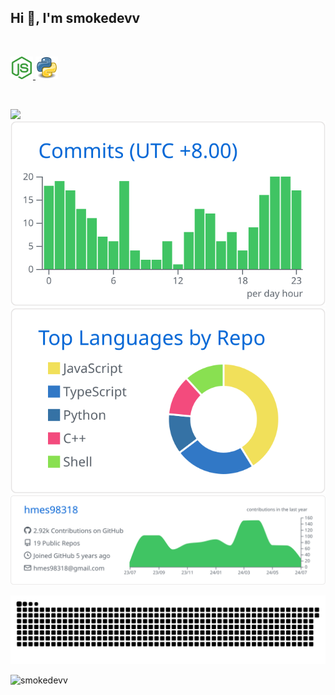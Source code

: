 ## Hi 👋, I'm smokedevv


<br>
<p>
  <a href="https://nodejs.org"> <img height="36" width="36" src="/icons/nodejs.svg" alt="nodejs" /> </a>
  <a href="https://www.python.org/"> <img height="36" width="36" src="/icons/Python.svg" alt="python" /> </a>
</p>
<br>


![](https://github-readme-stats-git-masterrstaa-rickstaa.vercel.app/api?username=smokedevv&count_private=true&show_icons=true&hide=contribs)  
![](https://raw.githubusercontent.com/smokedevv/smokedevv/main/profile-summary-card-output/github/4-productive-time.svg)
![](https://raw.githubusercontent.com/smokedevv/smokedevv/main/profile-summary-card-output/github/1-repos-per-language.svg)  
![](https://raw.githubusercontent.com/smokedevv/smokedevv/main/profile-summary-card-output/github/0-profile-details.svg)  

<picture>
  <source media="(prefers-color-scheme: dark)" srcset="https://raw.githubusercontent.com/smokedevv/smokedevv/output/github-contribution-grid-snake-dark.svg">
  <source media="(prefers-color-scheme: light)" srcset="https://raw.githubusercontent.com/smokedevv/smokedevv/output/github-contribution-grid-snake.svg">
  <img alt="github contribution grid snake animation" src="https://raw.githubusercontent.com/smokedevv/smokedevv/output/github-contribution-grid-snake.svg">
</picture>


<br>
<p align="left"> <img src="https://komarev.com/ghpvc/?username=smokedevv&label=Profile%20views&color=0e75b6&style=for-the-badge" alt="smokedevv" /> </p>

<!--
**smokedevv/smokedevv** is a ✨ _special_ ✨ repository because its `README.md` (this file) appears on your GitHub profile.

Here are some ideas to get you started:

- 🔭 I’m currently working on ...
- 🌱 I’m currently learning ...
- 👯 I’m looking to collaborate on ...
- 🤔 I’m looking for help with ...
- 💬 Ask me about ...
- 📫 How to reach me: ...
- 😄 Pronouns: ...
- ⚡ Fun fact: ...
-->

